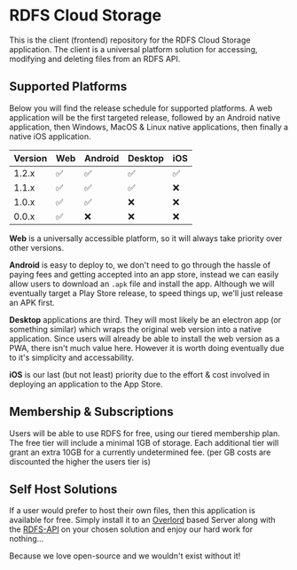 # RDFS Cloud Storage
This is the client (frontend) repository for the RDFS Cloud Storage application. The client is a universal platform
solution for accessing, modifying and deleting files from an RDFS API.

## Supported Platforms
Below you will find the release schedule for supported platforms. A web application will be the first targeted release,
followed by an Android native application, then Windows, MacOS & Linux native applications, then finally a native iOS
application.

| Version | Web                 | Android            | Desktop            | iOS                |
| ------- | ------------------- | ------------------ | ------------------ | ------------------ |
| 1.2.x   | :white_check_mark:  | :white_check_mark: | :white_check_mark: | :white_check_mark: |
| 1.1.x   | :white_check_mark:  | :white_check_mark: | :white_check_mark: | :x:                |
| 1.0.x   | :white_check_mark:  | :white_check_mark: | :x:                | :x:                |
| 0.0.x   | :white_check_mark:  | :x:                | :x:                | :x:                |

**Web** is a universally accessible platform, so it will always take priority over other versions.

**Android** is easy to deploy to, we don't need to go through the hassle of paying fees and getting accepted into an app
store, instead we can easily allow users to download an `.apk` file and install the app. Although we will eventually
target a Play Store release, to speed things up, we'll just release an APK first.

**Desktop** applications are third. They will most likely be an electron app (or something similar) which wraps
the original web version into a native application. Since users will already be able to install the web version as a
PWA, there isn't much value here. However it is worth doing eventually due to it's simplicity and accessability.

**iOS** is our last (but not least) priority due to the effort & cost involved in deploying an application to the App
Store.

## Membership & Subscriptions
Users will be able to use RDFS for free, using our tiered membership plan. The free tier will include a minimal 1GB of
storage. Each additional tier will grant an extra 10GB for a currently undetermined fee. (per GB costs are discounted
the higher the users tier is)

## Self Host Solutions
If a user would prefer to host their own files, then this application is available for free. Simply install it to an
[Overlord](https://github.com/EasterCompany/Overlord) based Server along with the
[RDFS-API](https://github.com/EasterCompany/RDFS-API) on your chosen solution and enjoy our hard work for nothing...

Because we love open-source and we wouldn't exist without it!
